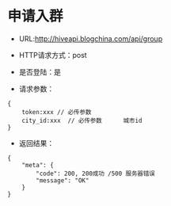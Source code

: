# 申请入群

- URL:http://hiveapi.blogchina.com/api/group

- HTTP请求方式：post

- 是否登陆：是

- 请求参数：
 
```
{ 
    token:xxx // 必传参数
    city_id:xxx  // 必传参数      城市id
}
```

- 返回结果：

```
{
	"meta": {
		"code": 200, 200成功 /500 服务器错误
		"message": "OK"
	}
}
```